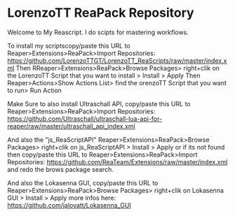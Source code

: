 # LorenzoTT ReaPack Repository

Welcome to My Reascript. 
I do scipts for mastering workflows. 


To install my scriptscopy/paste this URL to Reaper>Extensions>ReaPack>Import Repositories:
https://github.com/LorenzoTTGT/LorenzoTT_ReaScripts/raw/master/index.xml
Then RReaper>Extensions>ReaPack>Browse Packages> right+clik on the LorenzoTT Script that you want to install > Install > Apply
Then Reaper>Actions>Show Actions List> find the orenzoTT Script that you want to run> Run Action

Make Sure to also install Ultraschall API, 
copy/paste this URL to Reaper>Extensions>ReaPack>Import Repositories:
https://github.com/Ultraschall/ultraschall-lua-api-for-reaper/raw/master/ultraschall_api_index.xml

And also the "js_ReaScriptAPI" 
Reaper>Extensions>ReaPack>Browse Packages> right+clik on js_ReaScriptAPI > Install > Apply
or if its not found then 
copy/paste this URL to Reaper>Extensions>ReaPack>Import Repositories:
https://github.com/ReaTeam/Extensions/raw/master/index.xml
and redo the brows package search.

And also the Lokasenna GUI,
copy/paste this URL to Reaper>Extensions>ReaPack>Browse Packages> right+clik on Lokasenna GUI > Install > Apply
more infos here: https://github.com/jalovatt/Lokasenna_GUI
